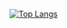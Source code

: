 [![Top Langs](https://github-readme-stats.vercel.app/api/top-langs/?username=xxx-2203&layout=compact)](https://github.com/xxx-2203/github-readme-stats)
